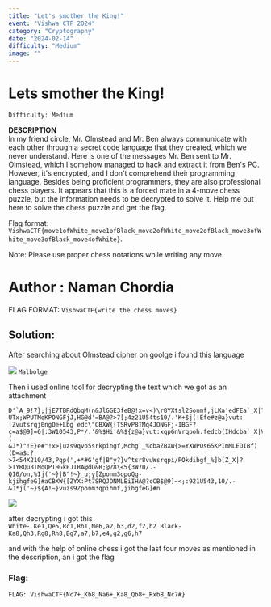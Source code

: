 ```yaml
---
title: "Let's smother the King!"
event: "Vishwa CTF 2024"
category: "Cryptography"
date: "2024-02-14"
difficulty: "Medium"
image: ""
---
```


# Lets smother the King!
`Difficulty: Medium`

**DESCRIPTION**<br>
In my friend circle, Mr. Olmstead and Mr. Ben always communicate with each other through a secret code language that they created, which we never understand. Here is one of the messages Mr. Ben sent to Mr. Olmstead, which I somehow managed to hack and extract it from Ben's PC. However, it's encrypted, and I don't comprehend their programming language. Besides being proficient programmers, they are also professional chess players. It appears that this is a forced mate in a 4-move chess puzzle, but the information needs to be decrypted to solve it. Help me out here to solve the chess puzzle and get the flag.

Flag format: `VishwaCTF{move1ofWhite_move1ofBlack_move2ofWhite_move2ofBlack_move3ofWhite_move3ofBlack_move4ofWhite}`.

Note: Please use proper chess notations while writing any move.

# Author : Naman Chordia

FLAG FORMAT: `VishwaCTF{write the chess moves}`

## Solution:

After searching about Olmstead cipher on goolge i found this language

![](../../assets/1_Uh2mrWPpj53R3DDG_d6vBQ.png)
`Malbolge`

Then i used online tool for decrypting the text which we got as an attachment

```
D'`A_9!7};|jE7TBRdQbqM(n&JlGGE3feB@!x=v<)\r8YXtsl2Sonmf,jLKa'edFEa`_X|?UTx;WPUTMqKPONGFjJ,HG@d'=BA@?>7[;4z21U54ts10/.'K+$j(!Efe#z@a}vut:[Zvutsrqj0ngOe+Lbg`edc\"CBXW{[TSRvP8TMq4JONGFj-IBGF?c=a$@9]=6|:3W10543,P*/.'&%$Hi'&%${z@a}vut:xqp6nVrqpoh.fedcb(IHdcba`_X|V[ZYXWPOsMLKJINGkKJI+G@dDCBA#"8=6Z4z21U5ut,P0)(-&J*)"!E}e#"!x>|uzs9qvo5srkpingf,Mchg`_%cbaZBXW{>=YXWPOs65KPImMLEDIBf)(D=a$:?>7<54X210/43,Pqp(',+*#G'gf|B"y?}v^tsr8vuWsrqpi/POkdibgf_%]b[Z_X|?>TYRQu8TMqQPIHGkEJIBA@dD&B;@?8\<5{3W70/.-Q10/on,%Ij('~}|B"!~}_u;y[Zponm3qpoQg-kjihgfeG]#aCBXW{[ZYX:Pt7SRQJONMLEiIHA@?cCB$@9]~<;:921U543,10/.-&J*j('~}${A!~}vuzs9Zponm3qpihmf,jihgfeG]#n
```


![](../../assets/1_i48prtwVUr6WlBUWZuO_Ww.png)

after decrypting i got this<br>
`White- Ke1,Qe5,Rc1,Rh1,Ne6,a2,b3,d2,f2,h2 Black- Ka8,Qh3,Rg8,Rh8,Bg7,a7,b7,e4,g2,g6,h7`

and with the help of online chess i got the last four moves as mentioned in the description, an i got the flag

### Flag:
`FLAG: VishwaCTF{Nc7+_Kb8_Na6+_Ka8_Qb8+_Rxb8_Nc7#}`